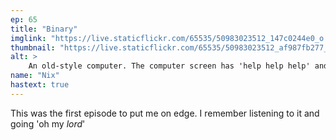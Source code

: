 ```yaml
---
ep: 65
title: "Binary"
imglink: "https://live.staticflickr.com/65535/50983023512_147c0244e0_o.jpg"
thumbnail: "https://live.staticflickr.com/65535/50983023512_af987fb277_q.jpg"
alt: >
    An old-style computer. The computer screen has 'help help help' and 'it peels my mind like knives' written in it. The background is covered in binary code, which translates to 'The angles cut me when I try to think' and 'it hurts'.
name: "Nix"
hastext: true
---
```

This was the first episode to put me on edge. I remember listening to it and going 'oh my *lord*'